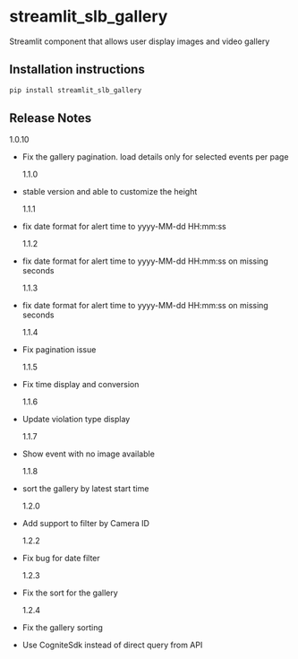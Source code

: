 # streamlit_slb_gallery

Streamlit component that allows user display images and video gallery

## Installation instructions

```sh
pip install streamlit_slb_gallery
```

## Release Notes

1.0.10

- Fix the gallery pagination. load details only for selected events per page

  1.1.0

- stable version and able to customize the height

  1.1.1

- fix date format for alert time to yyyy-MM-dd HH:mm:ss

  1.1.2

- fix date format for alert time to yyyy-MM-dd HH:mm:ss on missing seconds

  1.1.3

- fix date format for alert time to yyyy-MM-dd HH:mm:ss on missing seconds

  1.1.4

- Fix pagination issue

  1.1.5

- Fix time display and conversion

  1.1.6

- Update violation type display

  1.1.7

- Show event with no image available

  1.1.8

- sort the gallery by latest start time

  1.2.0

- Add support to filter by Camera ID

  1.2.2

- Fix bug for date filter

  1.2.3

- Fix the sort for the gallery

  1.2.4

- Fix the gallery sorting
- Use CogniteSdk instead of direct query from API
